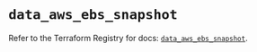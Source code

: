# `data_aws_ebs_snapshot`

Refer to the Terraform Registry for docs: [`data_aws_ebs_snapshot`](https://registry.terraform.io/providers/hashicorp/aws/3.76.1/docs/data-sources/ebs_snapshot).
